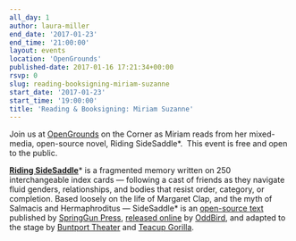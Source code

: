 ```yaml
---
all_day: 1
author: laura-miller
end_date: '2017-01-23'
end_time: '21:00:00'
layout: events
location: 'OpenGrounds'
published-date: 2017-01-16 17:21:34+00:00
rsvp: 0
slug: reading-booksigning-miriam-suzanne
start_date: '2017-01-23'
start_time: '19:00:00'
title: 'Reading & Booksigning: Miriam Suzanne'
---
```


Join us at [OpenGrounds](http://opengrounds.virginia.edu/) on the Corner as Miriam reads from her mixed-media, open-source novel, Riding SideSaddle*.  This event is free and open to the public.

**[Riding SideSaddle](http://www.ridingsidesaddle.com/)*** is a fragmented memory written on 250 interchangeable index cards — following a cast of friends as they navigate fluid genders, relationships, and bodies that resist order, category, or completion. Based loosely on the life of Margaret Clap, and the myth of Salmacis and Hermaphroditus — SideSaddle* is an [ open-source text ](http://creativecommons.org/licenses/by-nc-sa/4.0/) published by [SpringGun Press](http://springgunpress.com), [released online](http://oddbooksapp.com/book/ridingsidesaddle) by [OddBird](http://oddbird.net/), and adapted to the stage by [Buntport Theater](http://buntport.com/archive/archive.htm) and [Teacup Gorilla](http://teacupgorilla.com).
